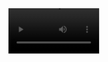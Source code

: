 <video src='https://youtu.be/zbGTn8hbrNc' width=180>

## Inspiration
As cyber threats continue to evolve at a rapid pace, traditional rule-based intrusion detection systems struggle to keep up. A 2021 study in the journal Cybersecurity (Khraisat et al., 2021) concluded that signature-based IDS (rule-based) fail to detect 68% of sophisticated attacks (e.g., APTs, encrypted threats). This creates a growing issue and cybersecurity, thus smarter detection systems are needed.

## What it does
The web application receives network data in CSV format inputted by the user, which is sent over to the backend API that hosts a pre-trained Long Short Term Memory LSTM model. The model returns a list of all threats detected within the network data, which is then displayed on a table in the frontend.

## How we built it
The dataset was first preprocessed and cleaned. The dataset was split in a 4:1 ratio for training and testing, which is then sent to a custom LSTM neural network model trained on PyTorch. The model is saved and loaded into our FastAPI backend, which which included the same preprocessing steps as before to ensure accuracy. This is then connected to the Next.js file through the API, which then displays the data on a table, utilizing ShadCn UI's table component.

## Challenges we ran into
The model was trained on a very large dataset, thus additional measures to prevent over-fitting could have been used. The size of the model also proved to be quite a challenge as significant GPU and memory resources we're required, making training take very slow (up to several hours). This severely limited our ability to fine-tune the model's parameters.

## Accomplishments that we're proud of
Being above to achieve an accuracy of 98% based off the limited resources we had in training the model. This goes to show the power of the LSTM model on time-series data, as well as its potential in the cybersecurity field.

## What we learned
We utilized a range of technologies that we never used before, namely the LSTM model and integrating it into a FastAPI backend. Although the whole application's concept is simple, there were many factors that came into play when loading the model and ensuring accurate results.

## What's next for NNIDS - Neural Network Intrusion Detection System
Potentially to integrate with external systems such as SIEMs to provide real-time threat detection, as well as further improvements to the model or explore other models that could potentially work better with network data.

## Citations
Iman Sharafaldin, Arash Habibi Lashkari, and Ali A. Ghorbani, “Toward Generating a New Intrusion Detection Dataset and Intrusion Traffic Characterization”, 4th International Conference on Information Systems Security and Privacy (ICISSP), Portugal, January 2018.

Iman Sharafaldin, Arash Habibi Lashkari, Saqib Hakak, and Ali A. Ghorbani, "Developing Realistic Distributed Denial of Service (DDoS) Attack Dataset and Taxonomy", IEEE 53rd International Carnahan Conference on Security Technology, Chennai, India, 2019.
